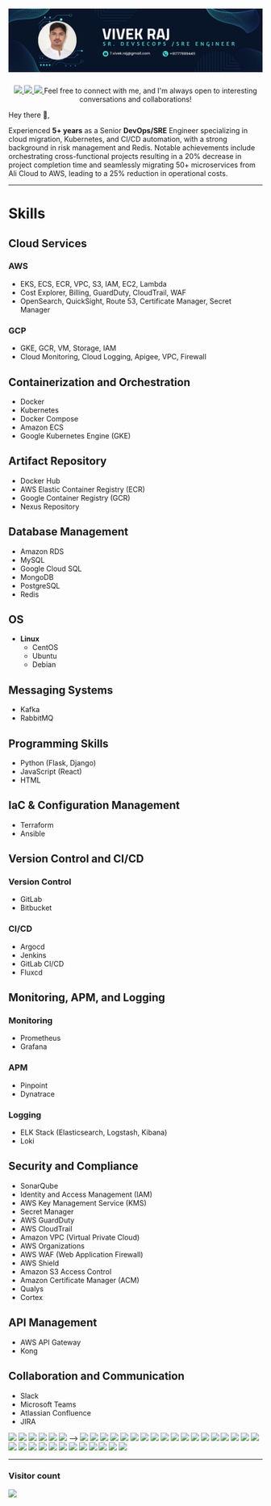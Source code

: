 # [![vivek raj header](https://raw.githubusercontent.com/vivek-raj1/vivek-raj1/main/images/vivek.png)](https://waylonwalker.com)
<p align="center">
  <a href="mailto:7.vivke.raj@gmail.com">
  <img width="50px"  src="https://img.icons8.com/doodle/512/gmail.png"/>
  </a>
  <a href="https://linkedin.com/in/vivek-raj0">
  <img width="50px"  src="https://img.icons8.com/color/512/linkedin.png"/>
  </a>
  <a href="https://web.telegram.org/k/#@vivek_raj3">
  <img width="50px"  src="https://img.icons8.com/color/512/telegram-app.png"/>
  </a>
  Feel free to connect with me, and I'm always open to interesting conversations and collaborations!
</p>
Hey there 👋,

Experienced <b>5+ years</b> as a Senior <b>DevOps/SRE</b> Engineer specializing in cloud migration, Kubernetes, and CI/CD automation, with a strong background in risk management and Redis. Notable achievements include orchestrating cross-functional projects resulting in a 20% decrease in project completion time and seamlessly migrating 50+ microservices from Ali Cloud to AWS, leading to a 25% reduction in operational costs.

 ---

# Skills

## Cloud Services

### AWS
- EKS, ECS, ECR, VPC, S3, IAM, EC2, Lambda
- Cost Explorer, Billing, GuardDuty, CloudTrail, WAF
- OpenSearch, QuickSight, Route 53, Certificate Manager, Secret Manager

### GCP
- GKE, GCR, VM, Storage, IAM
- Cloud Monitoring, Cloud Logging, Apigee, VPC, Firewall

## Containerization and Orchestration

- Docker
- Kubernetes
- Docker Compose
- Amazon ECS
- Google Kubernetes Engine (GKE)

## Artifact Repository

- Docker Hub
- AWS Elastic Container Registry (ECR)
- Google Container Registry (GCR)
- Nexus Repository

## Database Management

- Amazon RDS
- MySQL
- Google Cloud SQL
- MongoDB
- PostgreSQL
- Redis

## OS

- **Linux**
  - CentOS
  - Ubuntu
  - Debian

## Messaging Systems
  - Kafka
  - RabbitMQ

## Programming Skills

- Python (Flask, Django)
- JavaScript (React)
- HTML

## IaC & Configuration Management

- Terraform
- Ansible

## Version Control and CI/CD

### Version Control
- GitLab
- Bitbucket

### CI/CD
- Argocd
- Jenkins
- GitLab CI/CD
- Fluxcd

## Monitoring, APM, and Logging

### Monitoring
- Prometheus
- Grafana

### APM
- Pinpoint
- Dynatrace

### Logging
- ELK Stack (Elasticsearch, Logstash, Kibana)
- Loki

## Security and Compliance

- SonarQube
- Identity and Access Management (IAM)
- AWS Key Management Service (KMS)
- Secret Manager
- AWS GuardDuty
- AWS CloudTrail
- Amazon VPC (Virtual Private Cloud)
- AWS Organizations
- AWS WAF (Web Application Firewall)
- AWS Shield
- Amazon S3 Access Control
- Amazon Certificate Manager (ACM)
- Qualys
- Cortex

## API Management

- AWS API Gateway
- Kong

## Collaboration and Communication

- Slack
- Microsoft Teams
- Atlassian Confluence
- JIRA


<p align="left">
  <img width="50px" src="https://img.icons8.com/color/512/amazon-web-services.png"/> <!-- AWS -->
  <img width="50px" src="https://img.icons8.com/color/512/google-cloud.png"/> <!-- GCP -->
  <img width="50px" src="https://img.icons8.com/color/512/docker.png"/> <!-- Docker -->
  <img width="50px" src="https://img.icons8.com/color/512/kubernetes.png"/> <!-- Kubernetes -->
  <img width="60px" src="https://d2908q01vomqb2.cloudfront.net/da4b9237bacccdf19c0760cab7aec4a8359010b0/2020/04/08/Screen-Shot-2020-04-08-at-10.19.52-AM.png"/> 
  <img width="50px" src="https://img.icons8.com/color/512/docker.png"/> <!-- Docker Hub -->-->
  <img width="50px" src="https://img.icons8.com/color/512/mysql.png"/> <!-- MySQL -->
  <img width="50px" src="https://img.icons8.com/color/512/mongodb.png"/> <!-- MongoDB -->
  <img width="50px" src="https://img.icons8.com/color/512/postgreesql.png"/> <!-- PostgreSQL -->
  <img width="50px" src="https://img.icons8.com/color/512/redis.png"/> <!-- Redis -->
  <img width="50px" src="https://img.icons8.com/color/512/linux.png"/> <!-- Linux - Centos, Ubuntu, Debian -->
  <img width="30px" src="https://upload.wikimedia.org/wikipedia/commons/0/05/Apache_kafka.svg"/> <!-- Kafka -->
  <img width="70px" src="https://www.rabbitmq.com/img/logo-rabbitmq.svg"/> <!-- RabbitMQ -->
  <img width="50px" src="https://img.icons8.com/color/512/python.png"/> <!-- Python (Flask, Django) -->
  <img width="50px" src="https://upload.wikimedia.org/wikipedia/commons/a/a7/React-icon.svg"/> <!-- JavaScript (React) -->
  <img width="50px" src="https://img.icons8.com/color/512/html-5.png"/> <!-- HTML -->
  <img width="50px" src="https://img.icons8.com/color/512/terraform.png"/> <!-- Terraform -->
  <img width="50px" src="https://img.icons8.com/color/512/ansible.png"/> <!-- Ansible -->
  <img width="50px" src="https://img.icons8.com/color/512/gitlab.png"/> <!-- Version Control - GitLab -->
  <img width="50px" src="https://img.icons8.com/color/512/bitbucket.png"/> <!-- Version Control - Bitbucket -->
  <img width="50px" src="https://argo-cd.readthedocs.io/en/stable/assets/logo.png"/> <!-- CICD - Argocd -->
  <img width="50px" src="https://img.icons8.com/color/512/jenkins.png"/> <!-- CICD - Jenkins -->
  <img width="50px" src="https://avatars.githubusercontent.com/u/52158677?s=200&v=4"/> <!-- CICD - Fluxcd -->
  <img width="50px" src="https://upload.wikimedia.org/wikipedia/commons/3/38/Prometheus_software_logo.svg"/> <!-- Monitoring - Prometheus -->
  <img width="50px" src="https://img.icons8.com/color/512/grafana.png"/> <!-- Monitoring - Grafana -->
  <img width="70px" src="https://webplutora.wpenginepowered.com/wp-content/uploads/2018/11/pinpoint.jpg"/> <!-- APM - Pinpoint -->
  <img width="50px" src="https://www.npmjs.com/npm-avatar/eyJhbGciOiJIUzI1NiIsInR5cCI6IkpXVCJ9.eyJhdmF0YXJVUkwiOiJodHRwczovL3MuZ3JhdmF0YXIuY29tL2F2YXRhci9mYWE4MjI2NmRmMmYwZTc1OTgzNzkxZDFiODAwZDdhMz9zaXplPTQ5NiZkZWZhdWx0PXJldHJvIn0.x8bEPwVj7AjJWLi9x95yadGNRRyiA-9Yp199ESL5VXA"/> <!-- APM - Dynatrace -->
  <img width="50px" src="https://img.icons8.com/color/512/elasticsearch.png"/> <!-- Logging - Elasticsearch -->
  <img width="50px" src="https://img.icons8.com/color/512/logstash.png"/> <!-- Logging - Logstash -->
  <img width="50px" src="https://img.icons8.com/color/512/kibana.png"/> <!-- Logging - Kibana -->
  <img width="70px" src="https://grafana.com/docs/loki/latest/logo_and_name.png"/> <!-- Logging - Loki -->
  <img width="50px" src="https://img.icons8.com/color/512/api.png"/> <!-- Kong -->
  <img width="50px" src="https://img.icons8.com/color/512/slack.png"/> <!-- Slack -->
  <img width="50px" src="https://img.icons8.com/color/512/microsoft-teams.png"/> <!-- Microsoft Teams -->
  <img width="50px" src="https://img.icons8.com/color/512/atlassian-confluence.png"/> <!-- Atlassian Confluence -->
  <img width="50px" src="https://img.icons8.com/color/512/jira.png"/> <!-- JIRA -->
</p>
<hr>
<h3> Visitor count </h3>
<p align="left">
  <img src="https://profile-counter.glitch.me/vivek-raj1/count.svg" />
</p>